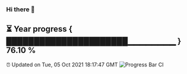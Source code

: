 ### Hi there 👋
⏳ Year progress { ██████████████████████▁▁▁▁▁▁▁▁ } 76.10 %
---
⏰ Updated on Tue, 05 Oct 2021 18:17:47 GMT
![Progress Bar CI](https://github.com/liununu/liununu/workflows/Progress%20Bar%20CI/badge.svg)
